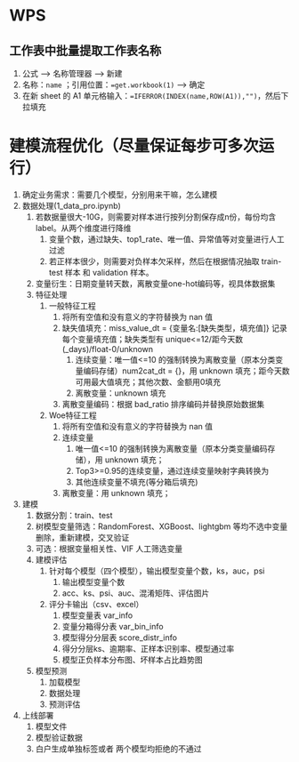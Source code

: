 # WPS
## 工作表中批量提取工作表名称
1. 公式 --> 名称管理器 --> 新建
2. 名称：`name` ；引用位置：`=get.workbook(1)`  --> 确定
3. 在新 sheet 的 A1 单元格输入：`=IFERROR(INDEX(name,ROW(A1)),"")`，然后下拉填充


# 建模流程优化（尽量保证每步可多次运行）
1. 确定业务需求：需要几个模型，分别用来干嘛，怎么建模
2. 数据处理(1_data_pro.ipynb)
    1. 若数据量很大-10G，则需要对样本进行按列分割保存成n份，每份均含label。从两个维度进行降维
        1. 变量个数，通过缺失、top1_rate、唯一值、异常值等对变量进行人工过滤
        2. 若正样本很少，则需要对负样本欠采样，然后在根据情况抽取 train-test 样本 和 validation 样本。
    2. 变量衍生：日期变量转天数，离散变量one-hot编码等，视具体数据集
    3. 特征处理
        1. 一般特征工程
            1. 将所有空值和没有意义的字符替换为 nan 值
            2. 缺失值填充：miss_value_dt = {变量名:[缺失类型，填充值]} 记录每个变量填充值；缺失类型有 unique<=12/距今天数(_days)/float-0/unknown
                1. 连续变量：唯一值<=10 的强制转换为离散变量（原本分类变量编码存储）num2cat_dt = {}，用 unknown 填充；距今天数可用最大值填充；其他次数、金额用0填充
                2. 离散变量：unknown 填充
            3. 离散变量编码：根据 bad_ratio 排序编码并替换原始数据集
        2. Woe特征工程
            1. 将所有空值和没有意义的字符替换为 nan 值
            2. 连续变量
                1. 唯一值<=10 的强制转换为离散变量（原本分类变量编码存储），用 unknown 填充；
                2. Top3>=0.95的连续变量，通过连续变量映射字典转换为
                3. 其他连续变量不填充(等分箱后填充)
            3. 离散变量：用 unknown 填充；
3. 建模
    1. 数据分割：train、test
    2. 树模型变量筛选：RandomForest、XGBoost、lightgbm 等均不选中变量删除，重新建模，交叉验证
    3. 可选：根据变量相关性、VIF 人工筛选变量
    4. 建模评估
        1. 针对每个模型（四个模型），输出模型变量个数，ks，auc，psi
            1. 输出模型变量个数
            2. acc、ks、psi、auc、混淆矩阵、评估图片
        2. 评分卡输出（csv、excel）
            1. 模型变量表 var_info
            2. 变量分箱得分表 var_bin_info
            3. 模型得分分层表 score_distr_info
            4. 得分分层ks、逾期率、正样本识别率、模型通过率
            5. 模型正负样本分布图、坏样本占比趋势图
    5. 模型预测
        1. 加载模型
        2. 数据处理
        3. 预测评估
4. 上线部署
    1. 模型文件
    2. 模型验证数据
    3. 白户生成单独标签或者 两个模型均拒绝的不通过